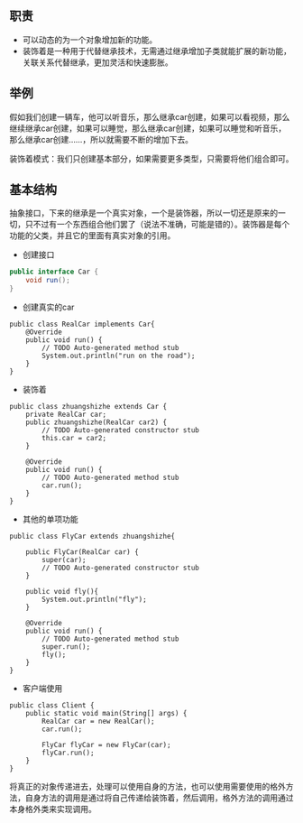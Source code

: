 ## 职责

- 可以动态的为一个对象增加新的功能。
- 装饰着是一种用于代替继承技术，无需通过继承增加子类就能扩展的新功能，关联关系代替继承，更加灵活和快速膨胀。

## 举例

假如我们创建一辆车，他可以听音乐，那么继承car创建，如果可以看视频，那么继续继承car创建，如果可以睡觉，那么继承car创建，如果可以睡觉和听音乐，那么继承car创建……，所以就需要不断的增加下去。

装饰着模式：我们只创建基本部分，如果需要更多类型，只需要将他们组合即可。



## 基本结构

抽象接口，下来的继承是一个真实对象，一个是装饰器，所以一切还是原来的一切，只不过有一个东西组合他们罢了（说法不准确，可能是错的）。装饰器是每个功能的父类，并且它的里面有真实对象的引用。

- 创建接口

```java
public interface Car {
	void run();
}

```

- 创建真实的car

```
public class RealCar implements Car{
	@Override
	public void run() {
		// TODO Auto-generated method stub
		System.out.println("run on the road");
	}
}

```



- 装饰着

```
public class zhuangshizhe extends Car {
	private RealCar car;
	public zhuangshizhe(RealCar car2) {
		// TODO Auto-generated constructor stub
		this.car = car2;
	}
	
	@Override
	public void run() {
		// TODO Auto-generated method stub
		car.run();
	}
}

```



- 其他的单项功能

```
public class FlyCar extends zhuangshizhe{

	public FlyCar(RealCar car) {
		super(car);
		// TODO Auto-generated constructor stub
	}
	
	public void fly(){
		System.out.println("fly");
	}
	
	@Override
	public void run() {
		// TODO Auto-generated method stub
		super.run();
		fly();
	}
}

```

- 客户端使用

```
public class Client {
	public static void main(String[] args) {
		RealCar car = new RealCar();
		car.run();
		
		FlyCar flyCar = new FlyCar(car);
		flyCar.run();
	}
}

```

将真正的对象传递进去，处理可以使用自身的方法，也可以使用需要使用的格外方法，自身方法的调用是通过将自己传递给装饰着，然后调用，格外方法的调用通过本身格外类来实现调用。
